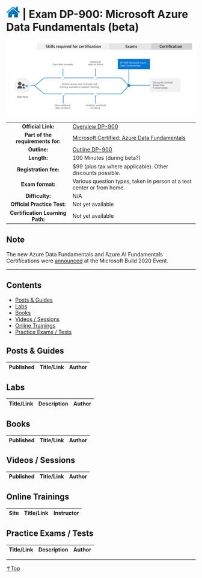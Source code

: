 # [![Home](/img/home.png)](certifications.md "Overview Certifications") | Exam DP-900: Microsoft Azure Data Fundamentals (beta)
![Cert](/img/dp-900.png)

|                                   |                                                                                                                             |
| :-------------------------------: | :-------------------------------------------------------------------------------------------------------------------------- |
|        **Official Link:**         | [Overview DP-900](https://docs.microsoft.com/en-us/learn/certifications/exams/dp-900)                                       |
| **Part of the requirements for:** | [Microsoft Certified: Azure Data Fundamentals](https://docs.microsoft.com/en-us/learn/certifications/azure-data-fundamentals) |
|           **Outline:**            | [Outline DP-900](https://query.prod.cms.rt.microsoft.com/cms/api/am/binary/RE4wsKZ)                                         |
|            **Length:**            | 100 Minutes (during beta?)                                                                                                                     |
|       **Registration fee:**       | $99 (plus tax where applicable). Other discounts possible.                                                                  |
|         **Exam format:**          | Various question types, taken in person at a test center or from home.                                                      |
|          **Difficulty:**           | N/A                                                                                                                         |
|    **Official Practice Test:**    | Not yet available                                                                                                           |
| **Certification Learning Path:**  | Not yet available                                                                                                           |

## Note
The new Azure Data Fundamentals and Azure AI Fundamentals Certifications were [announced](https://www.microsoft.com/en-us/learning/community-blog-post.aspx?BlogId=8&Id=375310) at the Microsoft Build 2020 Event.
___

## Contents
- [Posts & Guides](#posts--guides)
- [Labs](#labs)
- [Books](#books)
- [Videos / Sessions](#videos--sessions)
- [Online Trainings](#online-trainings)
- [Practice Exams / Tests](#practice-exams--tests)


## Posts & Guides
| Published | Title/Link                                                                                                                                                                                                              | Author                                             |
| :-------: | :---------------------------------------------------------------------------------------------------------------------------------------------------------------------------------------------------------------------- | :------------------------------------------------- |


## Labs
| Title/Link                                                                         | Description                                                                                  | Author |
| :--------------------------------------------------------------------------------: | :------------------------------------------------------------------------------------------- | :----- |


## Books
| Published | Title/Link  | Author  |
| :-------: | :---------: | :-----: |


## Videos / Sessions
| Published | Title/Link                                                                                                                           | Author         |
| :-------: | :----------------------------------------------------------------------------------------------------------------------------------: | :------------- |


## Online Trainings
|    Site     | Title/Link                                                                                                                                          | Instructor     |
| :---------: | :-------------------------------------------------------------------------------------------------------------------------------------------------- | :------------- |

 
## Practice Exams / Tests
|                                                                        Title/Link    | Description                                                                                                                                     | Author            |
| :----------------------------------------------------------------------------------: | :---------------------------------------------------------------------------------------------------------------------------------------------- | :---------------- |


___
 <a href="#top" title="Back to the top.">↑Top</a>
